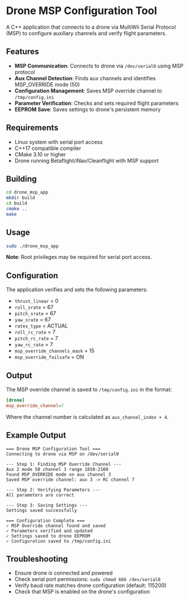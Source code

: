 # Drone MSP Configuration Tool

A C++ application that connects to a drone via MultiWii Serial Protocol (MSP) to configure auxiliary channels and verify flight parameters.

## Features

- **MSP Communication**: Connects to drone via `/dev/serial0` using MSP protocol
- **Aux Channel Detection**: Finds aux channels and identifies MSP_OVERRIDE mode (50)
- **Configuration Management**: Saves MSP override channel to `/tmp/config.ini`
- **Parameter Verification**: Checks and sets required flight parameters
- **EEPROM Save**: Saves settings to drone's persistent memory

## Requirements

- Linux system with serial port access
- C++17 compatible compiler
- CMake 3.10 or higher
- Drone running Betaflight/iNav/Cleanflight with MSP support

## Building

```bash
cd drone_msp_app
mkdir build
cd build
cmake ..
make
```

## Usage

```bash
sudo ./drone_msp_app
```

**Note**: Root privileges may be required for serial port access.

## Configuration

The application verifies and sets the following parameters:

- `thrust_linear` = 0
- `roll_srate` = 67
- `pitch_srate` = 67  
- `yaw_srate` = 67
- `rates_type` = ACTUAL
- `roll_rc_rate` = 7
- `pitch_rc_rate` = 7
- `yaw_rc_rate` = 7
- `msp_override_channels_mask` = 15
- `msp_override_failsafe` = ON

## Output

The MSP override channel is saved to `/tmp/config.ini` in the format:
```ini
[drone]
msp_override_channel=7
```

Where the channel number is calculated as `aux_channel_index + 4`.

## Example Output

```
=== Drone MSP Configuration Tool ===
Connecting to drone via MSP on /dev/serial0

--- Step 1: Finding MSP Override Channel ---
Aux 2 mode 50 channel 3 range 1650-2100
Found MSP_OVERRIDE mode on aux channel 3
Saved MSP override channel: aux 3 -> RC channel 7

--- Step 2: Verifying Parameters ---
All parameters are correct

--- Step 3: Saving Settings ---
Settings saved successfully

=== Configuration Complete ===
✓ MSP Override channel found and saved
✓ Parameters verified and updated  
✓ Settings saved to drone EEPROM
✓ Configuration saved to /tmp/config.ini
```

## Troubleshooting

- Ensure drone is connected and powered
- Check serial port permissions: `sudo chmod 666 /dev/serial0`
- Verify baud rate matches drone configuration (default: 115200)
- Check that MSP is enabled on the drone's configuration